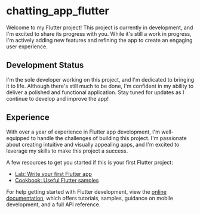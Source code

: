 # chatting_app_flutter


Welcome to my Flutter project! This project is currently in development, and I'm excited to share its progress with you. While it's still a work in progress, I'm actively adding new features and refining the app to create an engaging user experience.

## Development Status

I'm the sole developer working on this project, and I'm dedicated to bringing it to life. Although there's still much to be done, I'm confident in my ability to deliver a polished and functional application. Stay tuned for updates as I continue to develop and improve the app!

## Experience

With over a year of experience in Flutter app development, I'm well-equipped to handle the challenges of building this project. I'm passionate about creating intuitive and visually appealing apps, and I'm excited to leverage my skills to make this project a success.

A few resources to get you started if this is your first Flutter project:

- [Lab: Write your first Flutter app](https://docs.flutter.dev/get-started/codelab)
- [Cookbook: Useful Flutter samples](https://docs.flutter.dev/cookbook)

For help getting started with Flutter development, view the
[online documentation](https://docs.flutter.dev/), which offers tutorials,
samples, guidance on mobile development, and a full API reference.
